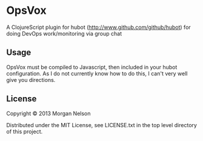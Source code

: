 # OpsVox

A ClojureScript plugin for hubot (http://www.github.com/github/hubot) for doing DevOps work/monitoring via group chat

## Usage

OpsVox must be compiled to Javascript, then included in your hubot configuration.  As I do not currently know how to do this, I can't very well give you directions.

## License

Copyright © 2013 Morgan Nelson

Distributed under the MIT License, see LICENSE.txt in the top level directory of this project.
